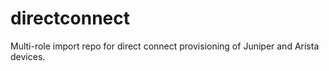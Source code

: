 # directconnect

Multi-role import repo for direct connect provisioning of Juniper and Arista devices. 